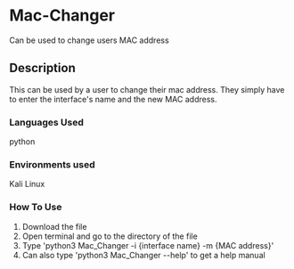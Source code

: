 # Mac-Changer
Can be used to change users MAC address


<h2>Description</h2>
This can be used by a user to change their mac address. They simply have to enter the interface's name and the new MAC address.


<h3>Languages Used</h3>
python

<h3>Environments used</h3>
Kali Linux


<h3>How To Use</h3>
<ol>
<li>Download the file</li>
<li>Open terminal and go to the directory of the file</li>
<li>Type 'python3 Mac_Changer -i {interface name} -m {MAC address}'</li>
<li>Can also type 'python3 Mac_Changer --help' to get a help manual</li>
</ol>
